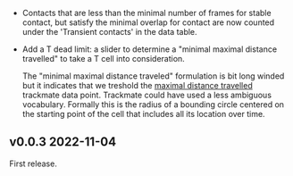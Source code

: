 

* Contacts that are less than the minimal number of frames for stable
  contact, but satisfy the minimal overlap for contact are now counted
  under the 'Transient contacts' in the data table.

* Add a T dead limit: a slider to determine a "minimal maximal distance 
  travelled" to take a T cell into consideration.
  
  The "minimal maximal distance traveled" formulation is bit long
  winded but it indicates that we treshold the [maximal distance
  travelled] trackmate data point. Trackmate could have used a less
  ambiguous vocabulary. Formally this is the radius of a bounding
  circle centered on the starting point of the cell that includes all
  its location over time.
  

[maximal distance travelled]: https://imagej.net/imagej-wiki-static/TrackMate_Algorithms.html#Max_distance_traveled.

  

v0.0.3 2022-11-04
-----------------

First release.

